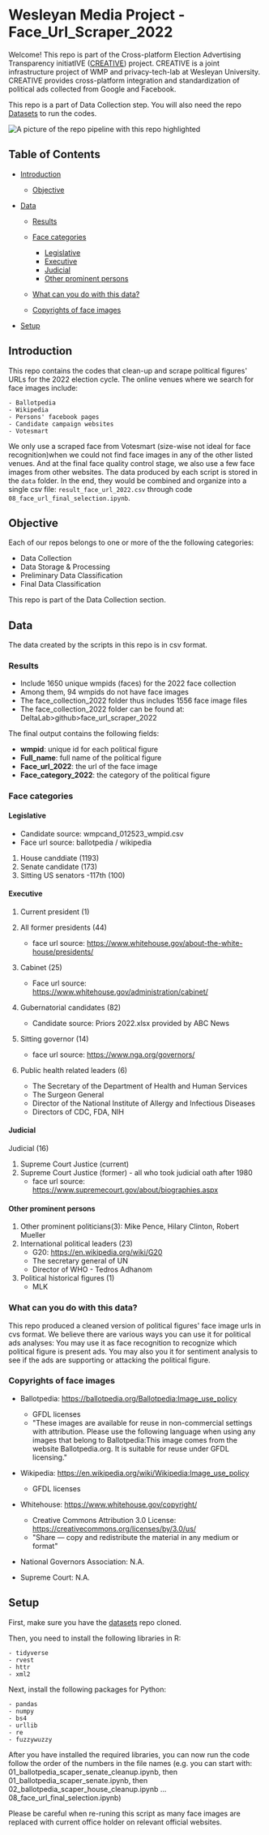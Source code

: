 # Wesleyan Media Project - Face_Url_Scraper_2022

Welcome! This repo is part of the Cross-platform Election Advertising Transparency initiatIVE ([CREATIVE](https://www.creativewmp.com/)) project. CREATIVE is a joint infrastructure project of WMP and privacy-tech-lab at Wesleyan University. CREATIVE provides cross-platform integration and standardization of political ads collected from Google and Facebook.

This repo is a part of Data Collection step. You will also need the repo [Datasets](https://github.com/Wesleyan-Media-Project/datasets) to run the codes.

![A picture of the repo pipeline with this repo highlighted](data/Pipelines.png)


## Table of Contents


- [Introduction](#introduction)
    - [Objective](#objective) 
        

- [Data](#data)
    - [Results](#results)
    - [Face categories](#face-categories)
        - [Legislative](#legislative)
        - [Executive](#executive)
        - [Judicial](#judicial)
        - [Other prominent persons](#other-prominent-persons)

    - [What can you do with this data?](#what-can-you-do-with-this-data)
    - [Copyrights of face images](#copyrights-of-face-images)

- [Setup](#setup)
## Introduction
This repo contains the codes that clean-up and scrape political figures' URLs for the 2022 election cycle. The online venues where we search for face images include:

    - Ballotpedia 
    - Wikipedia
    - Persons' facebook pages
    - Candidate campaign websites
    - Votesmart

We only use a scraped face from Votesmart (size-wise not ideal for face recognition)when we could not find face images in any of the other listed venues. And at the final face quality control stage, we also use a few face images from other websites. The data produced by each script is stored in the `data` folder. In the end, they would be combined and organize into a single csv file: `result_face_url_2022.csv` through code `08_face_url_final_selection.ipynb`.



## Objective



Each of our repos belongs to one or more of the the following categories:
- Data Collection
- Data Storage & Processing
- Preliminary Data Classification
- Final Data Classification

This repo is part of the Data Collection section.



## Data

The data created by the scripts in this repo is in csv format. 

### Results
- Include 1650 unique wmpids (faces) for the 2022 face collection
- Among them, 94 wmpids do not have face images
- The face_collection_2022 folder thus includes 1556 face image files
- The face_collection_2022 folder can be found at: DeltaLab>github>face_url_scraper_2022

The final output contains the following fields:

 - **wmpid**: unique id for each political figure
 - **Full_name**: full name of the political figure
 - **Face_url_2022**: the url of the face image
 - **Face_category_2022**: the category of the political figure 
### Face categories

#### Legislative
- Candidate source: wmpcand_012523_wmpid.csv
- Face url source: ballotpedia / wikipedia

1. House canddiate (1193)
2. Senate candidate (173) 
3. Sitting US senators -117th (100)

#### Executive
1. Current president (1)

2. All former presidents (44)
    - face url source: https://www.whitehouse.gov/about-the-white-house/presidents/
    
3. Cabinet (25) 
    - Face url source: https://www.whitehouse.gov/administration/cabinet/
    
4. Gubernatorial candidates (82)
    - Candidate source: Priors 2022.xlsx provided by ABC News

5. Sitting governor (14)
    - face url source: https://www.nga.org/governors/
    
6. Public health related leaders (6)
    - The Secretary of the Department of Health and Human Services
    - The Surgeon General
    - Director of the National Institute of Allergy and Infectious Diseases
    - Directors of CDC, FDA, NIH

#### Judicial
Judicial (16)
1. Supreme Court Justice (current)
2. Supreme Court Justice (former) - all who took judicial oath after 1980
    - face url source: https://www.supremecourt.gov/about/biographies.aspx

#### Other prominent persons
1. Other prominent politicians(3): Mike Pence, Hilary Clinton, Robert Mueller
2. International political leaders (23)
    - G20: https://en.wikipedia.org/wiki/G20
    - The secretary general of UN
    - Director of WHO - Tedros Adhanom
3. Political historical figures (1)
    - MLK


### What can you do with this data?
This repo produced a cleaned version of political figures' face image urls in cvs format. We believe there are various ways you can use it for political ads analyses: You may use it as face recognition to recognize which political figure is present ads.
You may also you it for sentiment analysis to see if the ads are supporting or attacking the political figure.

### Copyrights of face images
- Ballotpedia: https://ballotpedia.org/Ballotpedia:Image_use_policy
    - GFDL licenses
    - "These images are available for reuse in non-commercial settings with attribution. Please use the following language when using any images that belong to Ballotpedia:This image comes from the website Ballotpedia.org. It is suitable for reuse under GFDL licensing."
    
- Wikipedia: https://en.wikipedia.org/wiki/Wikipedia:Image_use_policy
    - GFDL licenses
- Whitehouse: https://www.whitehouse.gov/copyright/
    - Creative Commons Attribution 3.0 License: https://creativecommons.org/licenses/by/3.0/us/
    - "Share — copy and redistribute the material in any medium or format"
- National Governors Association: N.A.
- Supreme Court: N.A.



## Setup

 First, make sure you have the [datasets](https://github.com/Wesleyan-Media-Project/datasets) repo cloned. 

 Then, you need to install the following libraries in R:

    - tidyverse
    - rvest
    - httr
    - xml2
 Next, install the following packages for Python:

    - pandas
    - numpy
    - bs4
    - urllib
    - re
    - fuzzywuzzy
After you have installed the required libraries, you can now run the code follow the order of the numbers in the file names (e.g. you can start with: 01_ballotpedia_scaper_senate_cleanup.ipynb, then 01_ballotpedia_scaper_senate.ipynb, then 02_ballotpedia_scaper_house_cleanup.ipynb ...
  08_face_url_final_selection.ipynb)

Please be careful when re-runing this script as many face images are replaced with current office holder on relevant official websites.
